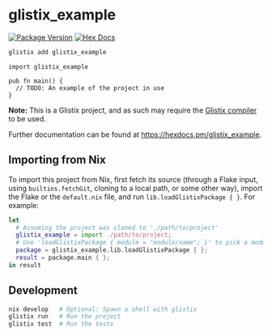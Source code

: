 # glistix_example

[![Package Version](https://img.shields.io/hexpm/v/glistix_example)](https://hex.pm/packages/glistix_example)
[![Hex Docs](https://img.shields.io/badge/hex-docs-ffaff3)](https://hexdocs.pm/glistix_example/)

```sh
glistix add glistix_example
```
```gleam
import glistix_example

pub fn main() {
  // TODO: An example of the project in use
}
```

**Note:** This is a Glistix project, and as such may require the
[Glistix compiler](https://github.com/glistix/glistix) to be used.

Further documentation can be found at <https://hexdocs.pm/glistix_example>.

## Importing from Nix

To import this project from Nix, first fetch its source (through a Flake input,
using `builtins.fetchGit`, cloning to a local path, or some other way), import
the Flake or the `default.nix` file, and run `lib.loadGlistixPackage { }`.
For example:

```nix
let
  # Assuming the project was cloned to './path/to/project'
  glistix_example = import ./path/to/project;
  # Use 'loadGlistixPackage { module = "module/name"; }' to pick a module
  package = glistix_example.lib.loadGlistixPackage { };
  result = package.main { };
in result
```

## Development

```sh
nix develop   # Optional: Spawn a shell with glistix
glistix run   # Run the project
glistix test  # Run the tests
```
